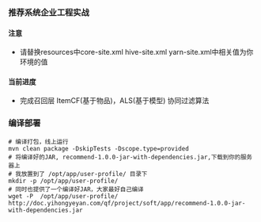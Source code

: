 ### 推荐系统企业工程实战

#### 注意
* 请替换resources中core-site.xml hive-site.xml yarn-site.xml中相关值为你环境的值

#### 当前进度
* 完成召回层 ItemCF(基于物品)，ALS(基于模型) 协同过滤算法


### 编译部署

```
# 编译打包，线上运行
mvn clean package -DskipTests -Dscope.type=provided 
# 将编译好的JAR, recommend-1.0.0-jar-with-dependencies.jar,下载到你的服务器上
# 我放置到了 /opt/app/user-profile/ 目录下
mkdir -p /opt/app/user-profile/
# 同时也提供了一个编译好JAR，大家最好自己编译
wget -P  /opt/app/user-profile/  http://doc.yihongyeyan.com/qf/project/soft/app/recommend-1.0.0-jar-with-dependencies.jar
```